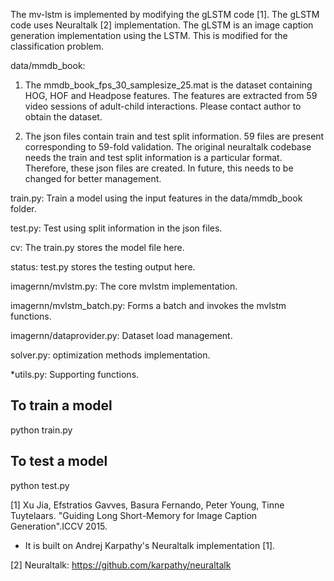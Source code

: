 The mv-lstm is implemented by modifying the gLSTM code [1]. The gLSTM code uses Neuraltalk [2] implementation.  The gLSTM is an image caption generation implementation using the LSTM. This is modified for the classification problem. 

data/mmdb_book:

1. The mmdb_book_fps_30_samplesize_25.mat is the dataset containing HOG, HOF and Headpose features. The features are extracted from 59 video sessions of adult-child interactions. Please contact author to obtain the dataset. 

2. The json files contain train and test split information. 59 files are present corresponding to 59-fold validation. The original neuraltalk codebase needs the train and test split information is a particular format. Therefore, these json files are created. In future, this needs to be changed for better management.
 
train.py: Train a model using the input features in the data/mmdb_book folder.

test.py: Test using split information in the json  files.

cv: The train.py stores the model file here.

status: test.py stores the testing output here.

imagernn/mvlstm.py: The core mvlstm implementation.

imagernn/mvlstm_batch.py: Forms a batch and invokes the mvlstm functions.

imagernn/dataprovider.py: Dataset load management.

solver.py: optimization methods implementation.

*utils.py: Supporting functions.


To train a model
----------------
python train.py

To test a model
---------------
python test.py





[1]
Xu Jia, Efstratios Gavves, Basura Fernando, Peter Young, Tinne Tuytelaars. "Guiding Long Short-Memory for Image Caption Generation".ICCV 2015.
* It is built on Andrej Karpathy's Neuraltalk implementation [1].


[2] Neuraltalk: https://github.com/karpathy/neuraltalk

